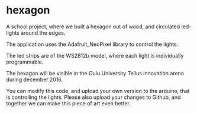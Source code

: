 # hexagon
A school project, where we built a hexagon out of wood, and circulated led-lights around the edges.

The application uses the Adafruit_NeoPixel library to control the lights.

The led strips are of the WS2812b model, where each light is individually programmable.

The hexagon will be visible in the Oulu University Tellus innovation arena during december 2016. 

You can modify this code, and upload your own version to the arduino, that is controlling the lights.
Please also upload your changes to Github, and together we can make this piece of art even better.
